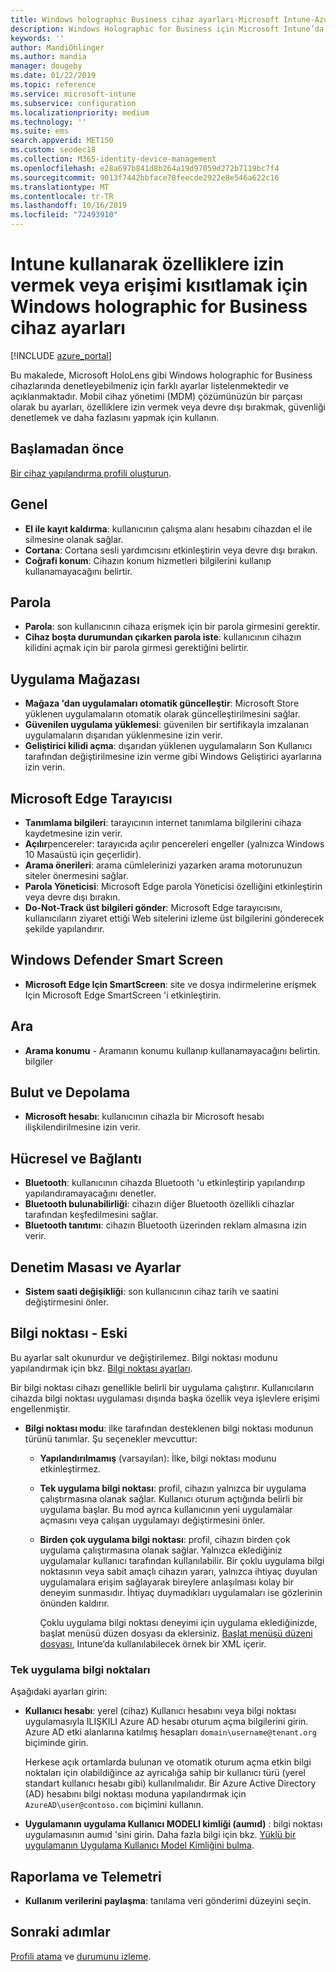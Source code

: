 ```yaml
---
title: Windows holographic Business cihaz ayarları-Microsoft Intune-Azure | Microsoft Docs
description: Windows Holographic for Business için Microsoft Intune’da kaydı kaldırma, coğrafi konum, parolalar, uygulama mağazasından uygulama yükleme, Microsoft Edge’de çerezler ve açılır pencereler, Windows Defender, arama, bulut ve depolama, bluetooth bağlantısı, sistem saati ve Azure’da kullanım verileri gibi cihaz kısıtlama ayarları hakkında bilgi edinin ve bu ayarları yapılandırın.
keywords: ''
author: MandiOhlinger
ms.author: mandia
manager: dougeby
ms.date: 01/22/2019
ms.topic: reference
ms.service: microsoft-intune
ms.subservice: configuration
ms.localizationpriority: medium
ms.technology: ''
ms.suite: ems
search.appverid: MET150
ms.custom: seodec18
ms.collection: M365-identity-device-management
ms.openlocfilehash: e28a697b841d8b264a19d97059d272b7119bc7f4
ms.sourcegitcommit: 9013f7442bbface78feecde2922e8e546a622c16
ms.translationtype: MT
ms.contentlocale: tr-TR
ms.lasthandoff: 10/16/2019
ms.locfileid: "72493910"
---
```

# <a name="windows-holographic-for-business-device-settings-to-allow-or-restrict-features-using-intune"></a>Intune kullanarak özelliklere izin vermek veya erişimi kısıtlamak için Windows holographic for Business cihaz ayarları

[!INCLUDE [azure_portal](../includes/azure_portal.md)]

Bu makalede, Microsoft HoloLens gibi Windows holographic for Business cihazlarında denetleyebilmeniz için farklı ayarlar listelenmektedir ve açıklanmaktadır. Mobil cihaz yönetimi (MDM) çözümünüzün bir parçası olarak bu ayarları, özelliklere izin vermek veya devre dışı bırakmak, güvenliği denetlemek ve daha fazlasını yapmak için kullanın.

## <a name="before-you-begin"></a>Başlamadan önce

[Bir cihaz yapılandırma profili oluşturun](device-restrictions-configure.md#create-the-profile).

## <a name="general"></a>Genel

- **El ile kayıt kaldırma**: kullanıcının çalışma alanı hesabını cihazdan el ile silmesine olanak sağlar.
- **Cortana**: Cortana sesli yardımcısını etkinleştirin veya devre dışı bırakın.
- **Coğrafi konum**: Cihazın konum hizmetleri bilgilerini kullanıp kullanamayacağını belirtir.

## <a name="password"></a>Parola

- **Parola**: son kullanıcının cihaza erişmek için bir parola girmesini gerektir.
- **Cihaz boşta durumundan çıkarken parola iste**: kullanıcının cihazın kilidini açmak için bir parola girmesi gerektiğini belirtir.

## <a name="app-store"></a>Uygulama Mağazası

- **Mağaza 'dan uygulamaları otomatik güncelleştir**: Microsoft Store yüklenen uygulamaların otomatik olarak güncelleştirilmesini sağlar.
- **Güvenilen uygulama yüklemesi**: güvenilen bir sertifikayla imzalanan uygulamaların dışarıdan yüklenmesine izin verir.
- **Geliştirici kilidi açma**: dışarıdan yüklenen uygulamaların Son Kullanıcı tarafından değiştirilmesine izin verme gibi Windows Geliştirici ayarlarına izin verin.

## <a name="microsoft-edge-browser"></a>Microsoft Edge Tarayıcısı

- **Tanımlama bilgileri**: tarayıcının internet tanımlama bilgilerini cihaza kaydetmesine izin verir.
- **Açılır**pencereler: tarayıcıda açılır pencereleri engeller (yalnızca Windows 10 Masaüstü için geçerlidir).
- **Arama önerileri**: arama cümlelerinizi yazarken arama motorunuzun siteler önermesini sağlar.
- **Parola Yöneticisi**: Microsoft Edge parola Yöneticisi özelliğini etkinleştirin veya devre dışı bırakın.
- **Do-Not-Track üst bilgileri gönder**: Microsoft Edge tarayıcısını, kullanıcıların ziyaret ettiği Web sitelerini izleme üst bilgilerini gönderecek şekilde yapılandırır.

## <a name="windows-defender-smart-screen"></a>Windows Defender Smart Screen

- **Microsoft Edge Için SmartScreen**: site ve dosya indirmelerine erişmek Için Microsoft Edge SmartScreen 'i etkinleştirin.

## <a name="search"></a>Ara

- **Arama konumu** - Aramanın konumu kullanıp kullanamayacağını belirtin. bilgiler

## <a name="cloud-and-storage"></a>Bulut ve Depolama

- **Microsoft hesabı**: kullanıcının cihazla bir Microsoft hesabı ilişkilendirilmesine izin verir.

## <a name="cellular-and-connectivity"></a>Hücresel ve Bağlantı

- **Bluetooth**: kullanıcının cihazda Bluetooth 'u etkinleştirip yapılandırıp yapılandıramayacağını denetler.
- **Bluetooth bulunabilirliği**: cihazın diğer Bluetooth özellikli cihazlar tarafından keşfedilmesini sağlar.
- **Bluetooth tanıtımı**: cihazın Bluetooth üzerinden reklam almasına izin verir.

## <a name="control-panel-and-settings"></a>Denetim Masası ve Ayarlar

- **Sistem saati değişikliği**: son kullanıcının cihaz tarih ve saatini değiştirmesini önler.

## <a name="kiosk---obsolete"></a>Bilgi noktası - Eski

Bu ayarlar salt okunurdur ve değiştirilemez. Bilgi noktası modunu yapılandırmak için bkz. [Bilgi noktası ayarları](kiosk-settings-holographic.md).

Bir bilgi noktası cihazı genellikle belirli bir uygulama çalıştırır. Kullanıcıların cihazda bilgi noktası uygulaması dışında başka özellik veya işlevlere erişimi engellenmiştir.

- **Bilgi noktası modu**: ilke tarafından desteklenen bilgi noktası modunun türünü tanımlar. Şu seçenekler mevcuttur:

  - **Yapılandırılmamış** (varsayılan): İlke, bilgi noktası modunu etkinleştirmez. 
  - **Tek uygulama bilgi noktası**: profil, cihazın yalnızca bir uygulama çalıştırmasına olanak sağlar. Kullanıcı oturum açtığında belirli bir uygulama başlar. Bu mod ayrıca kullanıcının yeni uygulamalar açmasını veya çalışan uygulamayı değiştirmesini önler.
  - **Birden çok uygulama bilgi noktası**: profil, cihazın birden çok uygulama çalıştırmasına olanak sağlar. Yalnızca eklediğiniz uygulamalar kullanıcı tarafından kullanılabilir. Bir çoklu uygulama bilgi noktasının veya sabit amaçlı cihazın yararı, yalnızca ihtiyaç duyulan uygulamalara erişim sağlayarak bireylere anlaşılması kolay bir deneyim sunmasıdır. İhtiyaç duymadıkları uygulamaları ise gözlerinin önünden kaldırır. 
  
    Çoklu uygulama bilgi noktası deneyimi için uygulama eklediğinizde, başlat menüsü düzen dosyası da eklersiniz. [Başlat menüsü düzeni dosyası](/hololens/hololens-kiosk#start-layout-file-for-mdm-intune-and-others), Intune’da kullanılabilecek örnek bir XML içerir. 

### <a name="single-app-kiosks"></a>Tek uygulama bilgi noktaları

Aşağıdaki ayarları girin:

- **Kullanıcı hesabı**: yerel (cihaz) Kullanıcı hesabını veya bilgi noktası uygulamasıyla ILIŞKILI Azure AD hesabı oturum açma bilgilerini girin. Azure AD etki alanlarına katılmış hesapları `domain\username@tenant.org` biçiminde girin. 

    Herkese açık ortamlarda bulunan ve otomatik oturum açma etkin bilgi noktaları için olabildiğince az ayrıcalığa sahip bir kullanıcı türü (yerel standart kullanıcı hesabı gibi) kullanılmalıdır. Bir Azure Active Directory (AD) hesabını bilgi noktası moduna yapılandırmak için `AzureAD\user@contoso.com` biçimini kullanın.

- **Uygulamanın uygulama Kullanıcı MODELI kimliği (aumıd)** : bilgi noktası uygulamasının aumıd 'sini girin. Daha fazla bilgi için bkz. [Yüklü bir uygulamanın Uygulama Kullanıcı Model Kimliğini bulma](https://docs.microsoft.com/windows-hardware/customize/enterprise/find-the-application-user-model-id-of-an-installed-app).

## <a name="reporting-and-telemetry"></a>Raporlama ve Telemetri

- **Kullanım verilerini paylaşma**: tanılama veri gönderimi düzeyini seçin.

## <a name="next-steps"></a>Sonraki adımlar

[Profili atama](device-profile-assign.md) ve [durumunu izleme](device-profile-monitor.md).
